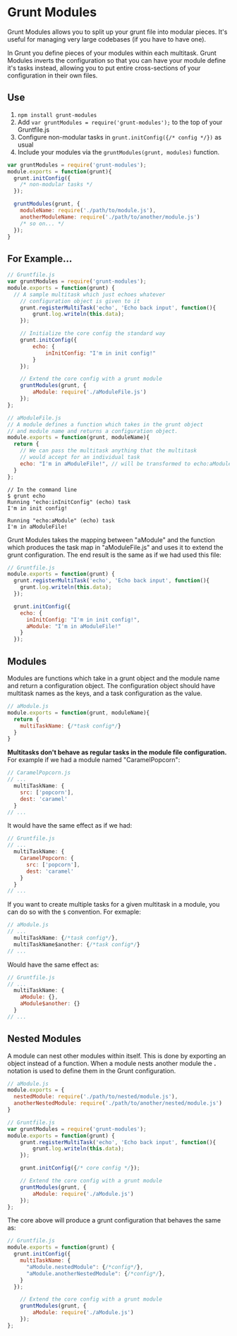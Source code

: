 # Grunt Modules

Grunt Modules allows you to split up your grunt file into modular pieces. It's useful for managing very large 
codebases (if you have to have one).

In Grunt you define pieces of your modules within each multitask. Grunt Modules inverts the configuration
so that you can have your module define it's tasks instead, allowing you to put entire cross-sections of your
configuration in their own files.

## Use

1. `npm install grunt-modules`
2. Add `var gruntModules = require('grunt-modules');` to the top of your Gruntfile.js
3. Configure non-modular tasks in `grunt.initConfig({/* config */})` as usual 
4. Include your modules via the `gruntModules(grunt, modules)` function.

```javascript
var gruntModules = require('grunt-modules');
module.exports = function(grunt){
  grunt.initConfig({
    /* non-modular tasks */
  });

  gruntModules(grunt, {
    moduleName: require('./path/to/module.js'),
    anotherModuleName: require('./path/to/another/module.js')
    /* so on... */
  });
}
```

## For Example...
```javascript
// Gruntfile.js
var gruntModules = require('grunt-modules');
module.exports = function(grunt) {
  // A sample multitask which just echoes whatever 
	// configuration object is given to it
	grunt.registerMultiTask('echo', 'Echo back input', function(){
		grunt.log.writeln(this.data);
	});

	// Initialize the core config the standard way
	grunt.initConfig({
		echo: {
			inInitConfig: "I'm in init config!"
		}
	});

	// Extend the core config with a grunt module
	gruntModules(grunt, {
		aModule: require('./aModuleFile.js')
	});
};
```

```javascript
// aModuleFile.js
// A module defines a function which takes in the grunt object 
// and module name and returns a configuration object.
module.exports = function(grunt, moduleName){
  return {
    // We can pass the multitask anything that the multitask 
    // would accept for an individual task
    echo: "I'm in aModuleFile!", // will be transformed to echo:aModule
  }
};
```

```
// In the command line
$ grunt echo
Running "echo:inInitConfig" (echo) task
I'm in init config!

Running "echo:aModule" (echo) task
I'm in aModuleFile!
```

Grunt Modules takes the mapping between "aModule" and the function which produces the task map 
in "aModuleFile.js" and uses it to extend the grunt configuration. The end result is the same as
if we had used this file:

```javascript
// Gruntfile.js
module.exports = function(grunt) {
  grunt.registerMultiTask('echo', 'Echo back input', function(){
    grunt.log.writeln(this.data);
  });

  grunt.initConfig({
    echo: {
      inInitConfig: "I'm in init config!",
      aModule: "I'm in aModuleFile!"
    }
  });
```

## Modules
Modules are functions which take in a grunt object and the module name and return a configuration object.
The configuration object should have multitask names as the keys, and a task configuration as the value.

```javascript
// aModule.js
module.exports = function(grunt, moduleName){
  return {
    multiTaskName: {/*task config*/}
  }
}
```

**Multitasks don't behave as regular tasks in the module file configuration.** For example if we had a module named
"CaramelPopcorn":

```javascript
// CaramelPopcorn.js
// ...
  multiTaskName: {
    src: ['popcorn'],
    dest: 'caramel'
  }
// ...
```

It would have the same effect as if we had:
```javascript
// Gruntfile.js
// ...
  multiTaskName: {
    CaramelPopcorn: {
      src: ['popcorn'],
      dest: 'caramel'
    }
  }
// ...
```

If you want to create multiple tasks for a given multitask in a module, you can do so with the `$` convention. For exmaple:
```javascript
// aModule.js
// ...
  multiTaskName: {/*task config*/},
  multiTaskName$another: {/*task config*/}
// ...
```

Would have the same effect as:
```javascript
// Gruntfile.js
// ...
  multiTaskName: {
    aModule: {},
    aModule$another: {}
  }
// ...
```

## Nested Modules
A module can nest other modules within itself. This is done by exporting an object instead of a function.
When a module nests another module the **.** notation is used to define them in the Grunt configuration.

```javascript
// aModule.js
module.exports = {
  nestedModule: require('./path/to/nested/module.js'),
  anotherNestedModule: require('./path/to/another/nested/module.js')
}
```

```javascript
// Gruntfile.js
var gruntModules = require('grunt-modules');
module.exports = function(grunt) {
	grunt.registerMultiTask('echo', 'Echo back input', function(){
		grunt.log.writeln(this.data);
	});

	grunt.initConfig({/* core config */});

	// Extend the core config with a grunt module
	gruntModules(grunt, {
		aModule: require('./aModule.js')
	});
};
```

The core above will produce a grunt configuration that behaves the same as:

```javascript
// Gruntfile.js
module.exports = function(grunt) {
  grunt.initConfig({
    multiTaskName: {
      "aModule.nestedModule": {/*config*/},
      "aModule.anotherNestedModule": {/*config*/},
    }
  });

	// Extend the core config with a grunt module
	gruntModules(grunt, {
		aModule: require('./aModule.js')
	});
};
```
